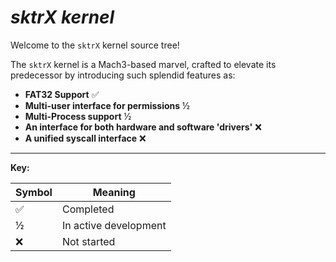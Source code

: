 # *sktrX kernel*

Welcome to the `sktrX` kernel source tree!

The `sktrX` kernel is a Mach3-based marvel, crafted to elevate its predecessor by introducing such splendid features as:

- **FAT32 Support** ✅  
- **Multi-user interface for permissions** ½  
- **Multi-Process support** ½  
- **An interface for both hardware and software 'drivers'** ❌  
- **A unified syscall interface** ❌  

---

**Key:**

| Symbol | Meaning             |
|--------|---------------------|
| ✅      | Completed           |
| ½      | In active development |
| ❌      | Not started         |
